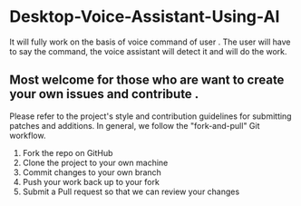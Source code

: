 # Desktop-Voice-Assistant-Using-AI
It will fully work on the basis of voice command of user . The user will have to say the command, the voice assistant will detect it and will do the work.


## Most welcome for those who are want to create your own issues and contribute .

Please refer to the project's style and contribution guidelines for submitting patches and additions. In general, we follow the "fork-and-pull" Git workflow.
1. Fork the repo on GitHub
2. Clone the project to your own machine
3. Commit changes to your own branch
4. Push your work back up to your fork
5. Submit a Pull request so that we can review your changes

